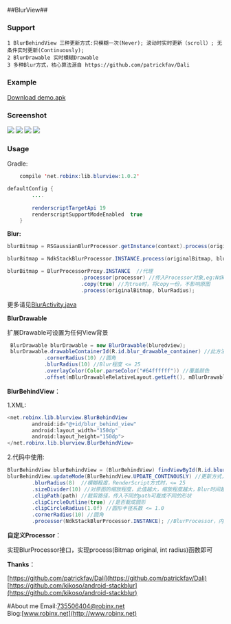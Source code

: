 ##BlurView##

### Support ###
    
    1 BlurBehindView 三种更新方式:只模糊一次(Never); 滚动时实时更新（scroll）; 无条件实时更新(Continuously); 
    2 BlurDrawable 实时模糊Drawable
    3 多种Blur方式，核心算法源自 https://github.com/patrickfav/Dali
    

### Example ###

[Download demo.apk](https://github.com/robinxdroid/BlurView/blob/master/app-debug.apk?raw=true)

### Screenshot ###

![](https://github.com/robinxdroid/BlurView/blob/master/1.png?raw=true)
![](https://github.com/robinxdroid/BlurView/blob/master/BlurBehindView.gif?raw=true) ![](https://github.com/robinxdroid/BlurView/blob/master/BlurBehindView1.gif?raw=true)
![](https://github.com/robinxdroid/BlurView/blob/master/BlurDrawable.gif?raw=true) 

### Usage ###
Gradle:
```java
    compile 'net.robinx:lib.blurview:1.0.2'
```
```java
defaultConfig {
        ....
       
        renderscriptTargetApi 19
        renderscriptSupportModeEnabled  true
    }
```
**Blur:**

```java
blurBitmap = RSGaussianBlurProcessor.getInstance(context).process(originalBitmap, blurRadius); //RenderScript其中一个方式(此方式在所有方式中速度最快)

blurBitmap = NdkStackBlurProcessor.INSTANCE.process(originalBitmap, blurRadius);  //NDK方式,速度比上面的方式略慢，相对稳定

blurBitmap = BlurProcessorProxy.INSTANCE  //代理
                        .processor(processor) //传入Processor对象,eg:NdkStackBlurProcessor.INSTANCE
                        .copy(true) //为true时，将copy一份，不影响原图
                        .process(originalBitmap, blurRadius);

```
更多请见[BlurActivity.java](https://github.com/robinxdroid/BlurView/blob/master/app/src/main/java/net/robinx/blur/view/BlurActivity.java)

**BlurDrawable**

扩展Drawable可设置为任何View背景

```java
 BlurDrawable blurDrawable = new BlurDrawable(bluredview);
 blurDrawable.drawableContainerId(R.id.blur_drawable_container) //此方法用于bluredview内部包含了将要设置blurDrawable的View的时候
            .cornerRadius(10) //圆角
            .blurRadius(10) //Blur程度 <= 25
            .overlayColor(Color.parseColor("#64ffffff")) //覆盖颜色
            .offset(mBlurDrawableRelativeLayout.getLeft(), mBlurDrawableRelativeLayout.getTop() ); //画布偏移
```   

**BlurBehindView**：

 1.XML:

```java
<net.robinx.lib.blurview.BlurBehindView
        android:id="@+id/blur_behind_view"
        android:layout_width="150dp"
        android:layout_height="150dp">
</net.robinx.lib.blurview.BlurBehindView>
```   
2.代码中使用: 
```java
BlurBehindView blurBehindView = (BlurBehindView) findViewById(R.id.blur_behind_view);
blurBehindView.updateMode(BlurBehindView.UPDATE_CONTINOUSLY) //更新方式，3种，见demo
        .blurRadius(8)  //模糊程度，RenderScript方式时，<= 25
        .sizeDivider(10) //对原图的缩放程度，此值越大，缩放程度越大，Blur时间越短
        .clipPath(path) //裁剪路径，传入不同的path可裁成不同的形状
        .clipCircleOutline(true) //是否裁成圆形
        .clipCircleRadius(1.0f) //圆形半径系数 <= 1.0
        .cornerRadius(10) //圆角
        .processor(NdkStackBlurProcessor.INSTANCE); //BlurProcessor，内置了很多不同的Processor，可自己定义，默认RenderScript进行处理
``` 
**自定义Processor**：

实现BlurProcessor接口，实现process(Bitmap original, int radius)函数即可
 
 
**Thanks**：

[https://github.com/patrickfav/Dali](https://github.com/patrickfav/Dali)<br>
[https://github.com/kikoso/android-stackblur](https://github.com/kikoso/android-stackblur)

#About me
Email:735506404@robinx.net<br>
Blog:[www.robinx.net](http://www.robinx.net)

